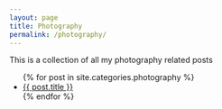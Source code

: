 ```yaml
---
layout: page
title: Photography
permalink: /photography/
---
```


This is a collection of all my photography related posts

<ul>
{% for post in site.categories.photography %}
	<li><a href="{{ post.url }}">{{ post.title }}</a></li>
{% endfor %}
</ul>